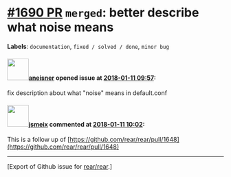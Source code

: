 [\#1690 PR](https://github.com/rear/rear/pull/1690) `merged`: better describe what noise means
==============================================================================================

**Labels**: `documentation`, `fixed / solved / done`, `minor bug`

#### <img src="https://avatars.githubusercontent.com/u/31619532?v=4" width="50">[aneisner](https://github.com/aneisner) opened issue at [2018-01-11 09:57](https://github.com/rear/rear/pull/1690):

fix description about what "noise" means in default.conf

#### <img src="https://avatars.githubusercontent.com/u/1788608?u=925fc54e2ce01551392622446ece427f51e2f0ce&v=4" width="50">[jsmeix](https://github.com/jsmeix) commented at [2018-01-11 10:02](https://github.com/rear/rear/pull/1690#issuecomment-356885928):

This is a follow up of
[https://github.com/rear/rear/pull/1648](https://github.com/rear/rear/pull/1648)

------------------------------------------------------------------------

\[Export of Github issue for
[rear/rear](https://github.com/rear/rear).\]
